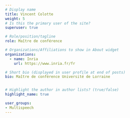 ```yaml
---
# Display name
title: Vincent Colotte
weight: 5
# Is this the primary user of the site?
superuser: true

# Role/position/tagline
role: Maître de conférence

# Organizations/Affiliations to show in About widget
organizations:
  - name: Inria
    url: https://www.inria.fr/fr

# Short bio (displayed in user profile at end of posts)
bio: Maître de conférence Université de Lorraine


# Highlight the author in author lists? (true/false)
highlight_name: true

user_groups:
- Multispeech
---
```

